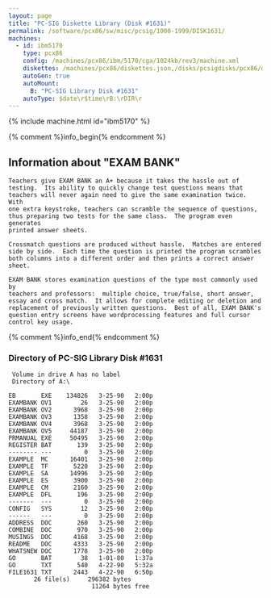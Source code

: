 ```yaml
---
layout: page
title: "PC-SIG Diskette Library (Disk #1631)"
permalink: /software/pcx86/sw/misc/pcsig/1000-1999/DISK1631/
machines:
  - id: ibm5170
    type: pcx86
    config: /machines/pcx86/ibm/5170/cga/1024kb/rev3/machine.xml
    diskettes: /machines/pcx86/diskettes.json,/disks/pcsigdisks/pcx86/diskettes.json
    autoGen: true
    autoMount:
      B: "PC-SIG Library Disk #1631"
    autoType: $date\r$time\rB:\rDIR\r
---
```


{% include machine.html id="ibm5170" %}

{% comment %}info_begin{% endcomment %}

## Information about "EXAM BANK"

    Teachers give EXAM BANK an A+ because it takes the hassle out of
    testing.  Its ability to quickly change test questions means that
    teachers will never again need to give the same examination twice.  With
    one extra keystroke, teachers can scramble the sequence of questions,
    thus preparing two tests for the same class.  The program even generates
    printed answer sheets.
    
    Crossmatch questions are produced without hassle.  Matches are entered
    side by side.  Each time the question is printed the program scrambles
    both columns into a different order and then prints a correct answer
    sheet.
    
    EXAM BANK stores examination questions of the type most commonly used by
    teachers and professors:  multiple choice, true/false, short answer,
    essay and cross match.  It allows for complete editing or deletion and
    replacement of previously written questions.  Best of all, EXAM BANK's
    question entry screens have wordprocessing features and full cursor
    control key usage.
{% comment %}info_end{% endcomment %}


### Directory of PC-SIG Library Disk #1631

     Volume in drive A has no label
     Directory of A:\

    EB       EXE    134826   3-25-90   2:00p
    EXAMBANK OV1        26   3-25-90   2:00p
    EXAMBANK OV2      3968   3-25-90   2:00p
    EXAMBANK OV3      1358   3-25-90   2:00p
    EXAMBANK OV4      3968   3-25-90   2:00p
    EXAMBANK OV5     44187   3-25-90   2:00p
    PRMANUAL EXE     50495   3-25-90   2:00p
    REGISTER BAT       139   3-25-90   2:00p
    -------- ---         0   3-25-90   2:00p
    EXAMPLE  MC      16401   3-25-90   2:00p
    EXAMPLE  TF       5220   3-25-90   2:00p
    EXAMPLE  SA      14996   3-25-90   2:00p
    EXAMPLE  ES       3900   3-25-90   2:00p
    EXAMPLE  CM       2160   3-25-90   2:00p
    EXAMPLE  DFL       196   3-25-90   2:00p
    -------  ---         0   3-25-90   2:00p
    CONFIG   SYS        12   3-25-90   2:00p
    ------   ---         0   3-25-90   2:00p
    ADDRESS  DOC       260   3-25-90   2:00p
    COMBINE  DOC       970   3-25-90   2:00p
    MUSINGS  DOC      4168   3-25-90   2:00p
    README   DOC      4333   3-25-90   2:00p
    WHATSNEW DOC      1778   3-25-90   2:00p
    GO       BAT        38   1-01-80   1:37a
    GO       TXT       540   4-22-90   5:32a
    FILE1631 TXT      2443   4-22-90   6:50p
           26 file(s)     296382 bytes
                           11264 bytes free
